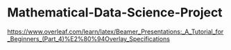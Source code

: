 # Mathematical-Data-Science-Project
https://www.overleaf.com/learn/latex/Beamer_Presentations:_A_Tutorial_for_Beginners_(Part_4)%E2%80%94Overlay_Specifications
